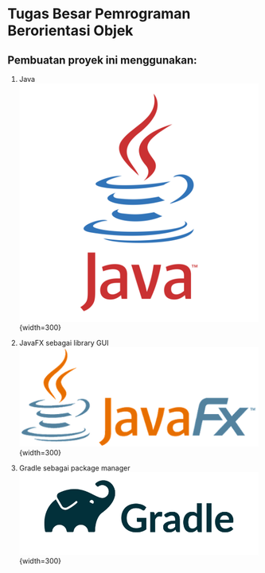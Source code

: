 # Tugas Besar Pemrograman Berorientasi Objek

## Pembuatan proyek ini menggunakan:
1. Java
![Java](images/java-logo-1.png){width=300}

2. JavaFX sebagai library GUI
![JavaFX](images/JavaFX_Logo.png){width=300}

3. Gradle sebagai package manager
![Gradle](images/Gradle_logo.png){width=300}
